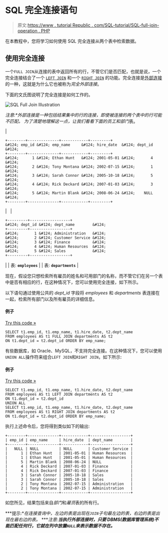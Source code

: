 # SQL 完全连接语句

> 原文:[https://www . tutorial Republic . com/SQL-tutorial/SQL-full-join-operation . PHP](https://www.tutorialrepublic.com/sql-tutorial/sql-full-join-operation.php)

在本教程中，您将学习如何使用 SQL 完全连接从两个表中检索数据。

## 使用完全连接

一个`FULL JOIN`从连接的表中返回所有的行，不管它们是否匹配，也就是说，一个完全连接结合了一个 [`LEFT JOIN`](sql-left-join-operation.php) 和一个 [`RIGHT JOIN`](sql-right-join-operation.php) 的功能。完全连接是[外部连接](sql-joining-tables.php#outer-join)的一种，这就是为什么它也被称为*完全外部连接*。

下面的文氏图说明了完全连接是如何工作的。

![SQL Full Join Illustration](../Images/9e7162c04c9c2cb0cdd1035dd52409f9.png)

 ***注意:**外部连接是一种包括结果集中的行的连接，即使被连接的两个表中的行可能不匹配。*  *为了清楚地理解这一点，让我们看看下面的*员工*和*部门*表。

| 

```
+--------+--------------+------------+---------+
&#124; emp_id &#124; emp_name     &#124; hire_date  &#124; dept_id &#124;
+--------+--------------+------------+---------+
&#124;      1 &#124; Ethan Hunt   &#124; 2001-05-01 &#124;       4 &#124;
&#124;      2 &#124; Tony Montana &#124; 2002-07-15 &#124;       1 &#124;
&#124;      3 &#124; Sarah Connor &#124; 2005-10-18 &#124;       5 &#124;
&#124;      4 &#124; Rick Deckard &#124; 2007-01-03 &#124;       3 &#124;
&#124;      5 &#124; Martin Blank &#124; 2008-06-24 &#124;    NULL &#124;
+--------+--------------+------------+---------+

```

 |   | 

```
+---------+------------------+
&#124; dept_id &#124; dept_name        &#124;
+---------+------------------+
&#124;       1 &#124; Administration   &#124;
&#124;       2 &#124; Customer Service &#124;
&#124;       3 &#124; Finance          &#124;
&#124;       4 &#124; Human Resources  &#124;
&#124;       5 &#124; Sales            &#124;
+---------+------------------+

```

 |
| 表: **`employees`** |  | 表: **`departments`** |

现在，假设您只想检索所有雇员的姓名和可用部门的名称，而不管它们在另一个表中是否有相应的行，在这种情况下，您可以使用完全连接，如下所示。

以下语句通过使用公共的 *dept_id* 字段将 *employees* 和 *departments* 表连接在一起，检索所有部门以及所有雇员的详细信息。

#### 例子

[Try this code »](javascript:void(0); "Not Supported in Web SQL")

```
SELECT t1.emp_id, t1.emp_name, t1.hire_date, t2.dept_name
FROM employees AS t1 FULL JOIN departments AS t2
ON t1.dept_id = t2.dept_id ORDER BY emp_name;
```

有些数据库，如 Oracle、MySQL，不支持完全连接。在这种情况下，您可以使用`UNION ALL`操作符来组合`LEFT JOIN`和`RIGHT JOIN`，如下所示:

#### 例子

[Try this code »](javascript:void(0); "Not Supported in Web SQL")

```
SELECT t1.emp_id, t1.emp_name, t1.hire_date, t2.dept_name
FROM employees AS t1 LEFT JOIN departments AS t2
ON t1.dept_id = t2.dept_id
UNION ALL
SELECT t1.emp_id, t1.emp_name, t1.hire_date, t2.dept_name
FROM employees AS t1 RIGHT JOIN departments AS t2
ON t1.dept_id = t2.dept_id ORDER BY emp_name;
```

执行上述命令后，您将得到类似如下的输出:

```
+--------+--------------+------------+------------------+
| emp_id | emp_name     | hire_date  | dept_name        |
+--------+--------------+------------+------------------+
|   NULL | NULL         | NULL       | Customer Service |
|      1 | Ethan Hunt   | 2001-05-01 | Human Resources  |
|      1 | Ethan Hunt   | 2001-05-01 | Human Resources  |
|      5 | Martin Blank | 2008-06-24 | NULL             |
|      4 | Rick Deckard | 2007-01-03 | Finance          |
|      4 | Rick Deckard | 2007-01-03 | Finance          |
|      3 | Sarah Connor | 2005-10-18 | Sales            |
|      3 | Sarah Connor | 2005-10-18 | Sales            |
|      2 | Tony Montana | 2002-07-15 | Administration   |
|      2 | Tony Montana | 2002-07-15 | Administration   |
+--------+--------------+------------+------------------+

```

如您所见，结果包括来自*部门*和*雇员*表的所有行。

 ***提示:**在连接查询中，左边的表是出现在`JOIN`子句最左边的表，右边的表是出现在最右边的表。*  ****注意:**当执行外部连接时，只要 DBMS(数据库管理系统)不能匹配任何行，它就在列中放置`NULL`来表示数据不存在。***